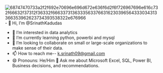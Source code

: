 ![68747470733a2f2f692e70696e696d672e636f6d2f6f726967696e616c732f66632f37312f36332f66633731363335633766316230396564333034313366353962623734393538322e676966](https://github.com/user-attachments/assets/3ed88ed1-bf97-44e6-807f-a13e306c10c5)- 👋 Hi, I’m @SrinathKadudas
- 👀 I’m interested in data analytics
- 🌱 I’m currently learning python, powerbi and mysql
- 💞️ I’m looking to collaborate on small or large-scale organizations to make sense of their data.
- 📫 How to reach me-- k.srinath09@gmail.com  
- 😄 Pronouns: He/Him
💬 Ask me about Microsoft Excel, SQL, Power BI, Business decisions, and recommendations.
<!---
SrinathKadudas/SrinathKadudas is a ✨ special ✨ repository because its `README.md` (this file) appears on your GitHub profile.
You can click the Preview link to take a look at your changes.
--->
